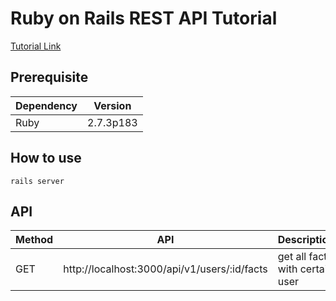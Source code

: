# Ruby on Rails REST API Tutorial

[Tutorial Link](https://medium.com/@oliver.seq/creating-a-rest-api-with-rails-2a07f548e5dc)

## Prerequisite
| Dependency | Version |
| ----- | ----- |
| Ruby | 2.7.3p183 |

## How to use

``` rails server ```

## API
| Method | API | Description |
| ----- | ----- | ----- |
| GET | http://localhost:3000/api/v1/users/:id/facts | get all facts with certain user |

